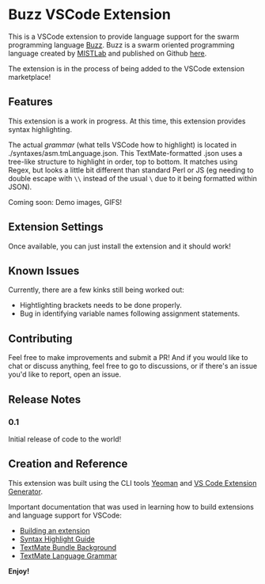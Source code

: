 # Buzz VSCode Extension

This is a VSCode extension to provide language support for the swarm programming language [Buzz](https://the.swarming.buzz/). Buzz is a swarm oriented programming language created by [MISTLab](https://mistlab.ca) and published on Github [here](https://github.com/MISTLab/Buzz/).

The extension is in the process of being added to the VSCode extension marketplace!

## Features

This extension is a work in progress. At this time, this extension provides syntax highlighting.

The actual _grammar_ (what tells VSCode how to highlight) is located in ./syntaxes/asm.tmLanguage.json. This TextMate-formatted .json uses a tree-like structure to highlight in order, top to bottom. It matches using Regex, but looks a little bit different than standard Perl or JS (eg needing to double escape with `\\` instead of the usual `\` due to it being formatted within JSON).

Coming soon: Demo images, GIFS!

## Extension Settings

Once available, you can just install the extension and it should work!

## Known Issues

Currently, there are a few kinks still being worked out:
- Hightlighting brackets needs to be done properly.
- Bug in identifying variable names following assignment statements.

## Contributing

Feel free to make improvements and submit a PR! And if you would like to chat or discuss anything, feel free to go to discussions, or if there's an issue you'd like to report, open an issue.

## Release Notes

### 0.1

Initial release of code to the world!


## Creation and Reference
This extension was built using the CLI tools [Yeoman](https://yeoman.io/) and [VS Code Extension Generator](https://www.npmjs.com/package/generator-code). 

Important documentation that was used in learning how to build extensions and language support for VSCode:
- [Building an extension](https://code.visualstudio.com/api/get-started/your-first-extension)
- [Syntax Highlight Guide](https://code.visualstudio.com/api/language-extensions/syntax-highlight-guide)
- [TextMate Bundle Background](https://www.apeth.com/nonblog/stories/textmatebundle.html)
- [TextMate Language Grammar](https://macromates.com/manual/en/language_grammars)


**Enjoy!**
